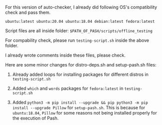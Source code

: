 For this version of auto-checker, I already did following OS's compatibility check and pass them.

``
ubuntu:latest ubuntu:20.04 ubuntu:18.04 debian:latest fedora:latest
``

Script files are all inside folder:
``$PATH_OF_PASH/scripts/offline_testing``

For compability check, please run ``testing-script.sh`` inside the above folder.

I already wrote comments inside these files, please check.



Here are some minor changes for distro-deps.sh and setup-pash.sh files:

1. Already added loops for installing packages for different distros in ``testing-script.sh``

2. Added ``which`` and ``words`` packages for ``fedora:latest`` in ``testing-script.sh``

3. Added ``python3 -m pip install --upgrade && pip python3 -m pip install --upgrade Pillow`` for  ``setup-pash.sh``. This is because for ``ubuntu:18.04``, ``Pillow`` for some reasons not being installed properly for the execution of Pash.

